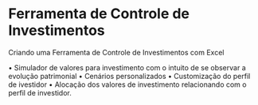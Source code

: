 # Ferramenta de Controle de Investimentos
Criando uma Ferramenta de Controle de Investimentos com Excel

• Simulador de valores para investimento com o intuito de se observar a evolução patrimonial 
• Cenários personalizados
• Customização do perfil de ivestidor
• Alocação dos valores de investimento relacionando com o perfil de investidor.
